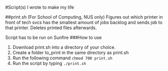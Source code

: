 #Script(s) I wrote to make my life

##print.sh (For School of Computing, NUS only)
Figures out which printer in front of tech svcs has the smallest amount of jobs backlog and sends job to that printer. Deletes printed files afterwards.

Script has to be run on Sunfire
###How to use
1. Download print.sh into a directory of your choice.
2. Create a folder to_print in the same directory as print.sh
3. Run the following command `chmod 700 print.sh`
4. Run the script by typing `./print.sh`
